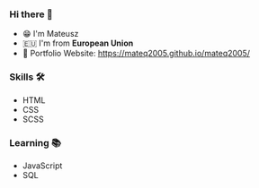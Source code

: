 ### Hi there 👋

- 😁 I'm Mateusz
- 🇪🇺 I'm from **European Union**
- 🔗 Portfolio Website: https://mateq2005.github.io/mateq2005/

### Skills 🛠️
- HTML
- CSS
- SCSS

### Learning 📚
- JavaScript
- SQL
